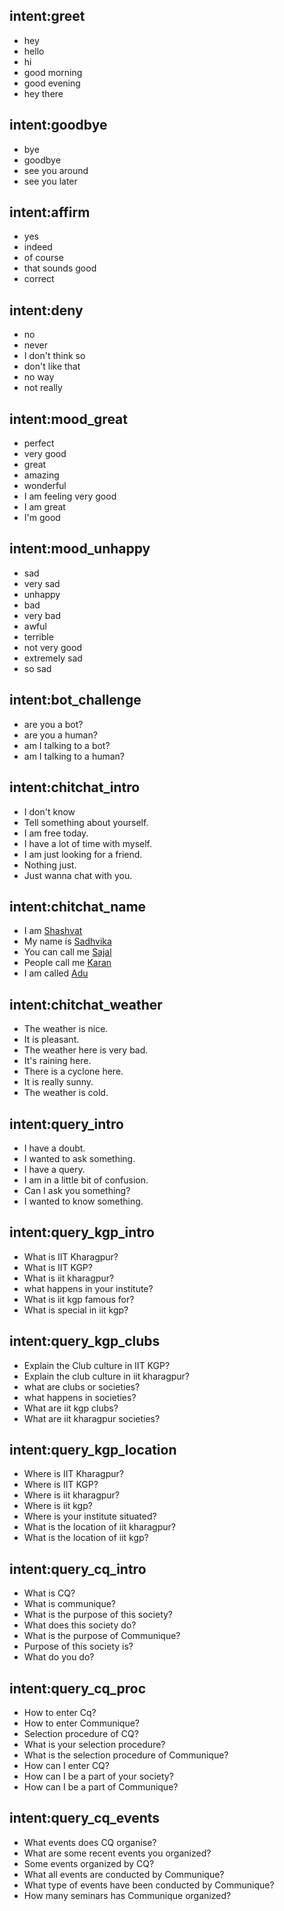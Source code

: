 ## intent:greet
- hey
- hello
- hi
- good morning
- good evening
- hey there

## intent:goodbye
- bye
- goodbye
- see you around
- see you later

## intent:affirm
- yes
- indeed
- of course
- that sounds good
- correct

## intent:deny
- no
- never
- I don't think so
- don't like that
- no way
- not really

## intent:mood_great
- perfect
- very good
- great
- amazing
- wonderful
- I am feeling very good
- I am great
- I'm good

## intent:mood_unhappy
- sad
- very sad
- unhappy
- bad
- very bad
- awful
- terrible
- not very good
- extremely sad
- so sad

## intent:bot_challenge
- are you a bot?
- are you a human?
- am I talking to a bot?
- am I talking to a human?

## intent:chitchat_intro
- I don't know
- Tell something about yourself.
- I am free today.
- I have a lot of time with myself.
- I am just looking for a friend.
- Nothing just.
- Just wanna chat with you.

## intent:chitchat_name
- I am [Shashvat](name)
- My name is [Sadhvika](name)
- You can call me [Sajal](name)
- People call me [Karan](name)
- I am called [Adu](name)

## intent:chitchat_weather
- The weather is nice.
- It is pleasant.
- The weather here is very bad. 
- It's raining here.
- There is a cyclone here. 
- It is really sunny.
- The weather is cold.

## intent:query_intro
- I have a doubt.
- I wanted to ask something.
- I have a query.
- I am in a little bit of confusion.
- Can I ask you something?
- I wanted to know something.

## intent:query_kgp_intro
- What is IIT Kharagpur?
- What is IIT KGP?
- What is iit kharagpur?
- what happens in your institute?
- What is iit kgp famous for?
- What is special in iit kgp?

## intent:query_kgp_clubs
- Explain the Club culture in IIT KGP?
- Explain the club culture in iit kharagpur?
- what are clubs or societies?
- what happens in societies?
- What are iit kgp clubs?
- What are iit kharagpur societies?

## intent:query_kgp_location
- Where is IIT Kharagpur?
- Where is IIT KGP?
- Where is iit kharagpur?
- Where is iit kgp?
- Where is your institute situated?
- What is the location of iit kharagpur?
- What is the location of iit kgp?

## intent:query_cq_intro
- What is CQ?
- What is communique?
- What is the purpose of this society?
- What does this society do?
- What is the purpose of Communique?
- Purpose of this society is?
- What do you do?

## intent:query_cq_proc
- How to enter Cq?
- How to enter Communique?
- Selection procedure of CQ?
- What is your selection procedure?
- What is the selection procedure of Communique?
- How can I enter CQ?
- How can I be a part of your society?
- How can I be a part of Communique?

## intent:query_cq_events
- What events does CQ organise?
- What are some recent events you organized?
- Some events organized by CQ?
- What all events are conducted by Communique?
- What type of events have been conducted by Communique?
- How many seminars has Communique organized?